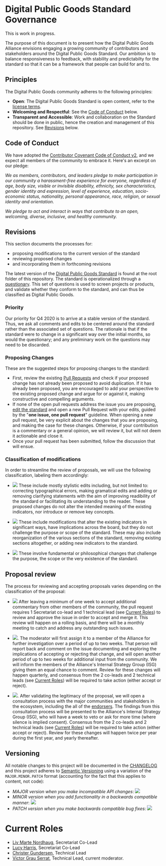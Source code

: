 # Digital Public Goods Standard Governance

This is work in progress. 

The purpose of this document is to present how the Digital Public Goods Alliance envisions engaging a growing community of
contributors and stakeholders around the Digital Public Goods Standard. Our ambition is to balance responsiveness to feedback, 
with stability and predictabilty for the standard so that it can be a framework that people can build for and to.

## Principles

The Digital Public Goods community adheres to the following principles:

* **Open**: The Digital Public Goods Standard is open content, refer to the [license terms](README#memo-license).  
* **Welcoming and Respectful**: See the [Code of Conduct](#code-of-conduct) below.
* **Transparent and Accessible**: Work and collaboration on the Standard should be done in public, hence the creation and management of this repository. See [Revisions](#revisions) below.

## Code of Conduct

We have adopted the [Contributor Covenant Code of Conduct v2](CODE_OF_CONDUCT.md), and we expect all members of the
community to embrace it. Here's an excerpt on our pledge:

*We as members, contributors, and leaders pledge to make participation in our community a harassment-free experience for everyone, regardless of age, body size, visible or invisible disability, ethnicity, sex characteristics, gender identity and expression, level of experience, education, socio-economic status, nationality, personal appearance, race, religion, or sexual identity and orientation.*

*We pledge to act and interact in ways that contribute to an open, welcoming, diverse, inclusive, and healthy community.*

## Revisions

This section documents the processes for:
* proposing modifications to the current version of the standard 
* reviewing proposed changes 
* and incorporating them in forthcoming revisions

The latest version of the [Digital Public Goods Standard](standard.md) is found at the root folder of this repository. 
The standard is operationalized through a [questionary](standard-questions.md). This set of questions is used to screen 
projects or products, and validate whether they conform to the standard, and can thus be classified as Digital Public Goods.

### Priority

Our priority for Q4 2020 is to arrive at a stable version of the standard. Thus, we ask all comments and edits to be centered around the standard 
rather than the associated set of questions. The rationale is that if the standard were to change in a significant way over the
initial months, so would the questionary; and any preliminary work on the questions may need to be discarded.

### Proposing Changes

These are the suggested steps for proposing changes to the standard:
- First, review the existing [Pull Requests](https://github.com/DPGAlliance/DPG-Standard/pulls) and check if your proposed change
has not already been proposed to avoid duplication. If it has already been proposed, you are encouraged to add your perspective
to the existing proposed change and argue for or against it, making constructive and compelling arguments.
- If none of the open pull requests address the issue you are proposing, 
[edit the standard](https://github.com/DPGAlliance/DPG-Standard/edit/master/standard.md) and open a new Pull Request with your edits, guided by the "**one issue, one pull request**" guideline.
When opening a new pull request, be very explicit about the changes that you are proposing, and making the case for these changes. Otherwise, if your
contribution is a commentary or a general opinion, we will review it, but will not deem it actionable and close it.
- Once your pull request has been submitted, follow the discussion that will ensue.

### Classification of modifications

In order to streamline the review of proposals, we will use the following classification, labeling them accordingly:

* [![](https://img.shields.io/badge/-minor_fix-c5def5)](https://github.com/DPGAlliance/DPG-Standard/pulls?q=is%3Apr+is%3Aopen+label%3A%22minor+fix%22) These 
include mostly stylistic edits including, but not limited to: correcting typographical errors, making gramatical edits and adding or removing clarifying
statements with the aim of improving readibility of the standard or facilitating its understanding to the reader. These proposed changes do not alter the 
intended meaning of the existing indicators, nor introduce or remove key concepts.

* [![](https://img.shields.io/badge/-major_change-FFA500)](https://github.com/DPGAlliance/DPG-Standard/labels/major%20change) These include modifications 
that alter the existing indicators in significant ways, have implications across the board, but they do not challenge the purpose or scope of the standard.
These may also include reorganization of the various sections of the standard, removing existing sections altogether, or adding new indicators to the standard.

* [![](https://img.shields.io/badge/-fundamental-b60205)](https://github.com/DPGAlliance/DPG-Standard/labels/fundamental) These involve
fundamental or philosophical changes that challenge the purpose, the scope or the very existence of the standard.

## Proposal review

The process for reviewing and accepting proposals varies depending on the classification of the proposal:

* [![](https://img.shields.io/badge/-minor_fix-c5def5)](https://github.com/DPGAlliance/DPG-Standard/pulls?q=is%3Apr+is%3Aopen+label%3A%22minor+fix%22) After
leaving a minimum of one week to accept additional commentary from other members of the community, the pull request requires 1 Secretariat co-lead and 1 technical
lead (see [Current Roles](#current-roles)) to review and approve the issue in order to accept and merge it. This review will happen on a rolling basis, and there 
will be a monthly meeting to catch and address any outstanding such issues.

* [![](https://img.shields.io/badge/-major_change-FFA500)](https://github.com/DPGAlliance/DPG-Standard/labels/major%20change). The moderator will first assign it
to a member of the Alliance for further investigation over a period of up to two weeks. That person will report back and comment on the issue documenting and exploring
the implications of accepting or rejecting that change, and will open another period of up to two weeks for additional input from the community. We will inform
the members of the Alliance's Internal Strategy Group (ISG) giving them an equal chance to comment. Review for these changes will happen quarterly, and consensus from the 2 co-leads and 2 technical leads 
(see [Current Roles](#current-roles)) will be required to take action (either accept or reject).

* [![](https://img.shields.io/badge/-fundamental-b60205)](https://github.com/DPGAlliance/DPG-Standard/labels/fundamental). After validating the legitimacy of the 
proposal, we will open a consultation process with the major communities and stakeholders in the ecosystem, including the all of the [endorsers](endorsement.md).
The findings from this consultation process will be presented to the Alliance's Internal Strategy Group (ISG), who will have a week to veto or ask for more time
(where silence is implied consent). Consensus from the 2 co-leads and 2 technical leads (see [Current Roles](#current-roles)) will be required to take action 
(either accept or reject). Review for these changes will happen twice per year during the first year, and yearly thereafter.

## Versioning

All notable changes to this project will be documented in the [CHANGELOG](CHANGELOG.md) 
and this project adheres to [Semantic Versioning](https://semver.org/spec/v2.0.0.html) using a variation of the `MAJOR.MINOR.PATCH` format (accounting for the fact that this applies to content, not code):

* *MAJOR version when you make incompatible API changes*: [![](https://img.shields.io/badge/-fundamental-b60205)](https://github.com/DPGAlliance/DPG-Standard/labels/fundamental)
* *MINOR version when you add functionality in a backwards compatible manner*: [![](https://img.shields.io/badge/-major_change-FFA500)](https://github.com/DPGAlliance/DPG-Standard/labels/major%20change)
* *PATCH version when you make backwards compatible bug fixes*: [![](https://img.shields.io/badge/-minor_fix-c5def5)](https://github.com/DPGAlliance/DPG-Standard/pulls?q=is%3Apr+is%3Aopen+label%3A%22minor+fix%22)

# Current Roles

* [Liv Marte Nordhaug](https://github.com/livmarte), Secretariat Co-Lead
* [Lucy Harris](https://github.com/lucyeoh), Secretariat Co-Lead
* [Christer Gundersen](https://github.com/christer-io), Technical Lead
* [Victor Grau Serrat](https://github.com/lacabra), Technical Lead, current moderator.
